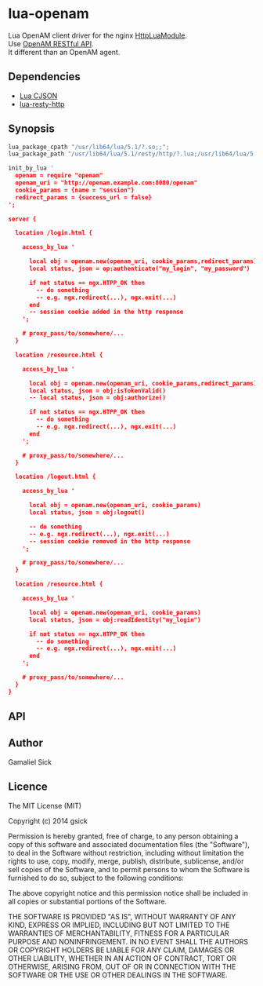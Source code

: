 lua-openam
==========

Lua OpenAM client driver for the nginx [HttpLuaModule](http://wiki.nginx.org/HttpLuaModule).<br />
Use [OpenAM RESTful API](http://openam.forgerock.org/openam-documentation/openam-doc-source/doc/dev-guide/index/chap-rest.html).<br />
It different than an OpenAM agent.<br />

## Dependencies

* [Lua CJSON](http://www.kyne.com.au/~mark/software/lua-cjson.php)
* [lua-resty-http](https://github.com/pintsized/lua-resty-http)

## Synopsis

```lua
lua_package_cpath "/usr/lib64/lua/5.1/?.so;;";
lua_package_path "/usr/lib64/lua/5.1/resty/http/?.lua;/usr/lib64/lua/5.1/openam/?.lua;;";

init_by_lua '
  openam = require "openam"
  openam_uri = "http://openam.example.com:8080/openam"
  cookie_params = {name = "session"}
  redirect_params = {success_url = false}
';

server {

  location /login.html {

    access_by_lua '

      local obj = openam.new(openam_uri, cookie_params,redirect_params)
      local status, json = op:authenticate("my_login", "my_password")

      if not status == ngx.HTPP_OK then
        -- do something
        -- e.g. ngx.redirect(...), ngx.exit(...)
      end
      -- session cookie added in the http response
    ';

    # proxy_pass/to/somewhere/...
  }

  location /resource.html {

    access_by_lua '

      local obj = openam.new(openam_uri, cookie_params,redirect_params)
      local status, json = obj:isTokenValid()
      -- local status, json = obj:authorize()

      if not status == ngx.HTPP_OK then
        -- do something
        -- e.g. ngx.redirect(...), ngx.exit(...)
      end
    ';

    # proxy_pass/to/somewhere/...
  }

  location /logout.html {

    access_by_lua '

      local obj = openam.new(openam_uri, cookie_params)
      local status, json = obj:logout()

      -- do something
      -- e.g. ngx.redirect(...), ngx.exit(...)
      -- session cookie removed in the http response
    ';

    # proxy_pass/to/somewhere/...
  }

  location /resource.html {

    access_by_lua '

      local obj = openam.new(openam_uri, cookie_params)
      local status, json = obj:readIdentity("my_login")

      if not status == ngx.HTPP_OK then
        -- do something
        -- e.g. ngx.redirect(...), ngx.exit(...)
      end
    ';

    # proxy_pass/to/somewhere/...
  }
}
```

## API

## Author

Gamaliel Sick

## Licence

The MIT License (MIT)

Copyright (c) 2014 gsick

Permission is hereby granted, free of charge, to any person obtaining a copy of
this software and associated documentation files (the "Software"), to deal in
the Software without restriction, including without limitation the rights to
use, copy, modify, merge, publish, distribute, sublicense, and/or sell copies of
the Software, and to permit persons to whom the Software is furnished to do so,
subject to the following conditions:

The above copyright notice and this permission notice shall be included in all
copies or substantial portions of the Software.

THE SOFTWARE IS PROVIDED "AS IS", WITHOUT WARRANTY OF ANY KIND, EXPRESS OR
IMPLIED, INCLUDING BUT NOT LIMITED TO THE WARRANTIES OF MERCHANTABILITY, FITNESS
FOR A PARTICULAR PURPOSE AND NONINFRINGEMENT. IN NO EVENT SHALL THE AUTHORS OR
COPYRIGHT HOLDERS BE LIABLE FOR ANY CLAIM, DAMAGES OR OTHER LIABILITY, WHETHER
IN AN ACTION OF CONTRACT, TORT OR OTHERWISE, ARISING FROM, OUT OF OR IN
CONNECTION WITH THE SOFTWARE OR THE USE OR OTHER DEALINGS IN THE SOFTWARE.
